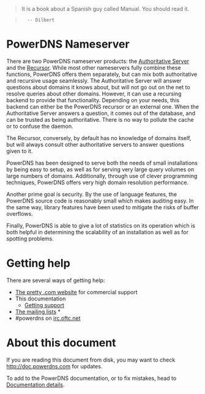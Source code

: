 > It is a book about a Spanish guy called Manual. You should read it.

>       -- Dilbert

# PowerDNS Nameserver
There are two PowerDNS nameserver products: the [Authoritative Server](authoritative/index.md) and the [Recursor](recursor/index.md). While most other nameservers fully combine these functions, PowerDNS offers them separately, but can mix both authoritative and recursive usage seamlessly.
The Authoritative Server will answer questions about domains it knows about, but will not go out on the net to resolve queries about other domains. However, it can use a recursing backend to provide that functionality. Depending on your needs, this backend can either be the PowerDNS recursor or an external one.
When the Authoritative Server answers a question, it comes out of the database, and can be trusted as being authoritative. There is no way to pollute the cache or to confuse the daemon.

The Recursor, conversely, by default has no knowledge of domains itself, but will always consult other authoritative servers to answer questions given to it.

PowerDNS has been designed to serve both the needs of small installations by
being easy to setup, as well as for serving very large query volumes on
large numbers of domains.  Additionally, through use of clever programming
techniques, PowerDNS offers very high domain resolution performance.

Another prime goal is security. By the use of language features, the PowerDNS
source code is reasonably small which makes auditing easy.  In the same way,
library features have been used to mitigate the risks of buffer overflows.

Finally, PowerDNS is able to give a lot of statistics on its operation which
is both helpful in determining the scalability of an installation as well as
for spotting problems.

# Getting help
There are several ways of getting help:

* [The pretty .com website](www.powerdns.com) for commercial support
* This documentation
  * [Getting support](common/support.md)
* [The mailing lists](https://www.powerdns.com/mailing-lists.html)
  * 
* \#powerdns on [irc.oftc.net](irc://irc.oftc.net/#powerdns)

# About this document
If you are reading this document from disk, you may want to check <http://doc.powerdns.com> for updates.

To add to the PowerDNS documentation, or to fix mistakes, head to [Documentation details](appendix/documentation.md).

